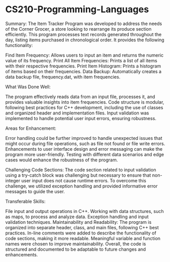 # CS210-Programming-Languages

Summary: The Item Tracker Program was developed to address the needs of the Corner Grocer, a store looking to rearrange its produce section efficiently. This program processes text records generated throughout the day, listing items purchased in chronological order. It provides the following functionality:

Find Item Frequency: Allows users to input an item and returns the numeric value of its frequency. Print All Item Frequencies: Prints a list of all items with their respective frequencies. Print Item Histogram: Prints a histogram of items based on their frequencies. Data Backup: Automatically creates a data backup file, frequency.dat, with item frequencies.

What Was Done Well:

The program effectively reads data from an input file, processes it, and provides valuable insights into item frequencies. Code structure is modular, following best practices for C++ development, including the use of classes and organized header and implementation files. Input validation was implemented to handle potential user input errors, ensuring robustness.

Areas for Enhancement:

Error handling could be further improved to handle unexpected issues that might occur during file operations, such as file not found or file write errors. Enhancements to user interface design and error messaging can make the program more user-friendly. Testing with different data scenarios and edge cases would enhance the robustness of the program.

Challenging Code Sections: The code section related to input validation using a try-catch block was challenging but necessary to ensure that non-integer user input does not cause runtime errors. To overcome this challenge, we utilized exception handling and provided informative error messages to guide the user.

Transferable Skills:

File input and output operations in C++. Working with data structures, such as maps, to process and analyze data. Exception handling and input validation techniques. Maintainability and Readability: The program is organized into separate header, class, and main files, following C++ best practices. In-line comments were added to describe the functionality of code sections, making it more readable. Meaningful variable and function names were chosen to improve maintainability. Overall, the code is structured and documented to be adaptable to future changes and enhancements.
